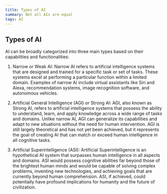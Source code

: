 ```yaml
---
title: Types of AI
summary: Not all AIs are equal
tags: AI
---
```


## Types of AI

AI can be broadly categorized into three main types based on their capabilities and functionalities:

1. Narrow or Weak AI: Narrow AI refers to artificial intelligence systems that are designed and trained for a specific task or set of tasks. These systems excel at performing a particular function within a limited domain. Examples of narrow AI include virtual assistants like Siri and Alexa, recommendation systems, image recognition software, and autonomous vehicles.

2. Artificial General Intelligence (AGI) or Strong AI: AGI, also known as Strong AI, refers to artificial intelligence systems that possess the ability to understand, learn, and apply knowledge across a wide range of tasks and domains. Unlike narrow AI, AGI can generalize its capabilities and adapt to new situations without the need for human intervention. AGI is still largely theoretical and has not yet been achieved, but it represents the goal of creating AI that can match or exceed human intelligence in all cognitive tasks.

3. Artificial Superintelligence (ASI): Artificial Superintelligence is an hypothetical AI system that surpasses human intelligence in all aspects and domains. ASI would possess cognitive abilities far beyond those of the brightest human minds and would be capable of solving complex problems, inventing new technologies, and achieving goals that are currently beyond human comprehension. ASI, if achieved, could potentially have profound implications for humanity and the future of civilization.